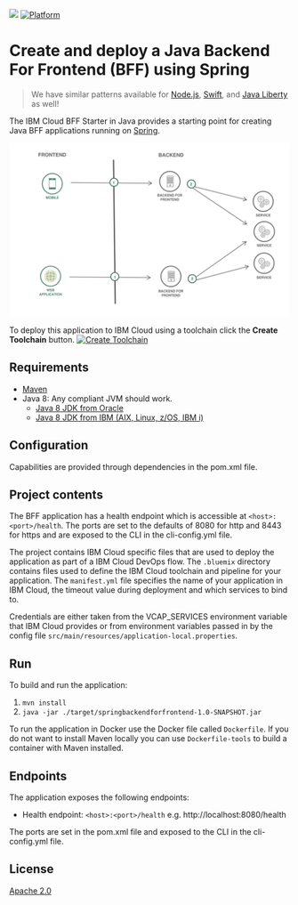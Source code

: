 [![](https://img.shields.io/badge/IBM%20Cloud-powered-blue.svg)](https://bluemix.net)
[![Platform](https://img.shields.io/badge/platform-java-lightgrey.svg?style=flat)](https://www.ibm.com/developerworks/learn/java/)

# Create and deploy a Java Backend For Frontend (BFF) using Spring

> We have similar patterns available for [Node.js](https://github.com/IBM/nodejs-backend-for-frontend), [Swift](https://github.com/IBM/swift-backend-for-frontend), and [Java Liberty](https://github.com/IBM/java-liberty-backend-for-frontend) as well!

The IBM Cloud BFF Starter in Java provides a starting point for creating Java BFF applications running on [Spring](https://spring.io/).

![](doc/source/images/architecture.png)

To deploy this application to IBM Cloud using a toolchain click the **Create Toolchain** button.
[![Create Toolchain](https://console.ng.bluemix.net/devops/graphics/create_toolchain_button.png)](https://console.ng.bluemix.net/devops/setup/deploy/)

## Requirements

* [Maven](https://maven.apache.org/install.html)
* Java 8: Any compliant JVM should work.
  * [Java 8 JDK from Oracle](http://www.oracle.com/technetwork/java/javase/downloads/index.html)
  * [Java 8 JDK from IBM (AIX, Linux, z/OS, IBM i)](http://www.ibm.com/developerworks/java/jdk/)

## Configuration

Capabilities are provided through dependencies in the pom.xml file.

## Project contents

The BFF application has a health endpoint which is accessible at `<host>:<port>/health`. The ports are set to the defaults of 8080 for http and 8443 for https and are exposed to the CLI in the cli-config.yml file.

The project contains IBM Cloud specific files that are used to deploy the application as part of a IBM Cloud DevOps flow. The `.bluemix` directory contains files used to define the IBM Cloud toolchain and pipeline for your application. The `manifest.yml` file specifies the name of your application in IBM Cloud, the timeout value during deployment and which services to bind to.

Credentials are either taken from the VCAP_SERVICES environment variable that IBM Cloud provides or from environment variables passed in by the config file `src/main/resources/application-local.properties`.

## Run

To build and run the application:

1. `mvn install`
1. `java -jar ./target/springbackendforfrontend-1.0-SNAPSHOT.jar`

To run the application in Docker use the Docker file called `Dockerfile`. If you do not want to install Maven locally you can use `Dockerfile-tools` to build a container with Maven installed.

## Endpoints

The application exposes the following endpoints:

* Health endpoint: `<host>:<port>/health` e.g. http://localhost:8080/health

The ports are set in the pom.xml file and exposed to the CLI in the cli-config.yml file.

## License

[Apache 2.0](LICENSE)
